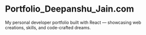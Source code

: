 # Portfolio_Deepanshu_Jain.com
My personal developer portfolio built with React — showcasing web creations, skills, and code-crafted dreams.

